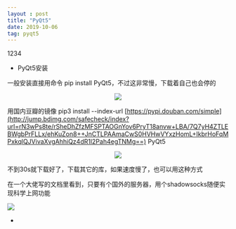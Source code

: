 ```yaml
---
layout : post
title: "PyQt5"
date: 2019-10-06
tag: pyqt5
---
```


1234

- PyQt5安装

一般安装直接用命令 pip install PyQt5，不过这非常慢，下载着自己也会停的

<p align="center">
    <img src='http://www.bigbai.fun/img/20191117175537.png' style="max-width:100%;"></img>
</p>

用国内豆瓣的镜像 pip3 install --index-url [https://pypi.douban.com/simple](http://jump.bdimg.com/safecheck/index?url=rN3wPs8te/rSheDhZfzMFSPTAOGnYov6PryT18anvw+LBA/7Q7yH4ZTLEBWgbPrFLLx/ehKuZon8++JnCTLPAAmaCwS0HVHwVYxzHomL+IkbrHoFqMPxkqlQJVivaXvgAhhiQz4dR1l2Pah4egTNMg==) PyQt5

<p align="center">
    <img src='http://www.bigbai.fun/img/20191117180325.png' style="max-width:100%;"></img>
</p>

不到30s就下载好了，下载其它的库，如果速度慢了，也可以用这种方式

在一个大佬写的文档里看到，只要有个国外的服务器，用个shadowsocks随便实现科学上网功能

![](http://www.bigbai.fun/img/01.png)

- 
